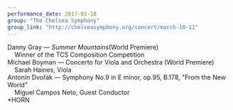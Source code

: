 ```yaml
---
performance_date: 2017-03-10
group: "The Chelsea Symphony"
group_link: "http://chelseasymphony.org/concert/march-10-11"
---
```

Danny Gray — _Summer Mountains_(World Premiere)<br/>
&nbsp;&nbsp;&nbsp;&nbsp;Winner of the TCS Composition Competition<br/>
Michael Boyman — Concerto for Viola and Orchestra (World Premiere)<br/>
&nbsp;&nbsp;&nbsp;&nbsp;Sarah Haines, Viola<br/>
Antonín Dvořák — Symphony No.9 in E minor, op.95, B.178, "From the New World"<br/>
&nbsp;&nbsp;&nbsp;&nbsp;Miguel Campos Neto, Guest Conductor<br/>
*HORN


